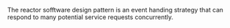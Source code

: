 The reactor sofftware design pattern is an event handing strategy that can respond to many potential service requests concurrently.
